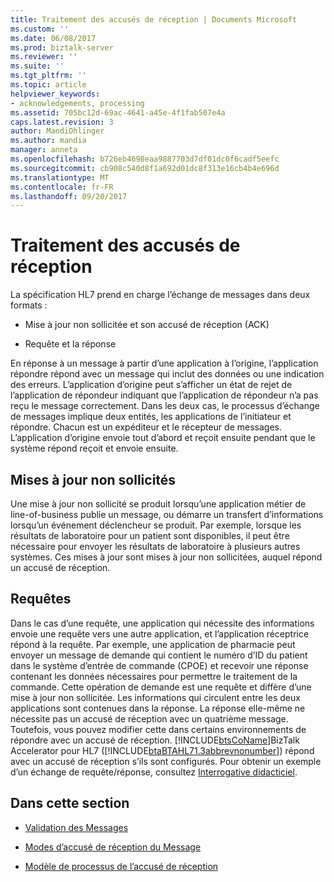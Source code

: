 ```yaml
---
title: Traitement des accusés de réception | Documents Microsoft
ms.custom: ''
ms.date: 06/08/2017
ms.prod: biztalk-server
ms.reviewer: ''
ms.suite: ''
ms.tgt_pltfrm: ''
ms.topic: article
helpviewer_keywords:
- acknowledgements, processing
ms.assetid: 705bc12d-69ac-4641-a45e-4f1fab507e4a
caps.latest.revision: 3
author: MandiOhlinger
ms.author: mandia
manager: anneta
ms.openlocfilehash: b726eb4698eaa9887703d7df01dc0f6cadf5eefc
ms.sourcegitcommit: cb908c540d8f1a692d01dc8f313e16cb4b4e696d
ms.translationtype: MT
ms.contentlocale: fr-FR
ms.lasthandoff: 09/20/2017
---
```

# <a name="acknowledgments-processing"></a>Traitement des accusés de réception
La spécification HL7 prend en charge l’échange de messages dans deux formats :  
  
-   Mise à jour non sollicitée et son accusé de réception (ACK)  
  
-   Requête et la réponse  
  
 En réponse à un message à partir d’une application à l’origine, l’application répondre répond avec un message qui inclut des données ou une indication des erreurs. L’application d’origine peut s’afficher un état de rejet de l’application de répondeur indiquant que l’application de répondeur n’a pas reçu le message correctement. Dans les deux cas, le processus d’échange de messages implique deux entités, les applications de l’initiateur et répondre. Chacun est un expéditeur et le récepteur de messages. L’application d’origine envoie tout d’abord et reçoit ensuite pendant que le système répond reçoit et envoie ensuite.  
  
## <a name="unsolicited-updates"></a>Mises à jour non sollicités  
 Une mise à jour non sollicité se produit lorsqu’une application métier de line-of-business publie un message, ou démarre un transfert d’informations lorsqu’un événement déclencheur se produit. Par exemple, lorsque les résultats de laboratoire pour un patient sont disponibles, il peut être nécessaire pour envoyer les résultats de laboratoire à plusieurs autres systèmes. Ces mises à jour sont mises à jour non sollicitées, auquel répond un accusé de réception.  
  
## <a name="queries"></a>Requêtes  
 Dans le cas d’une requête, une application qui nécessite des informations envoie une requête vers une autre application, et l’application réceptrice répond à la requête. Par exemple, une application de pharmacie peut envoyer un message de demande qui contient le numéro d’ID du patient dans le système d’entrée de commande (CPOE) et recevoir une réponse contenant les données nécessaires pour permettre le traitement de la commande. Cette opération de demande est une requête et diffère d’une mise à jour non sollicitée. Les informations qui circulent entre les deux applications sont contenues dans la réponse. La réponse elle-même ne nécessite pas un accusé de réception avec un quatrième message. Toutefois, vous pouvez modifier cette dans certains environnements de répondre avec un accusé de réception. [!INCLUDE[btsCoName](../../includes/btsconame-md.md)]BizTalk Accelerator pour HL7 ([!INCLUDE[btaBTAHL71.3abbrevnonumber](../../includes/btabtahl71-3abbrevnonumber-md.md)]) répond avec un accusé de réception s’ils sont configurés. Pour obtenir un exemple d’un échange de requête/réponse, consultez [Interrogative didacticiel](../../adapters-and-accelerators/accelerator-hl7/interrogative-tutorial.md).  
  
## <a name="in-this-section"></a>Dans cette section  
  
-   [Validation des Messages](../../adapters-and-accelerators/accelerator-hl7/validating-messages.md)  
  
-   [Modes d’accusé de réception du Message](../../adapters-and-accelerators/accelerator-hl7/ack-message-modes.md)  
  
-   [Modèle de processus de l’accusé de réception](../../adapters-and-accelerators/accelerator-hl7/ack-process-model.md)